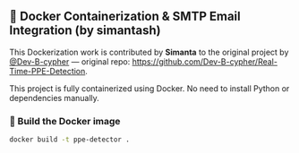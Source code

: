 ## 🐳 Docker Containerization & SMTP Email Integration (by simantash)

This Dockerization work is contributed by **Simanta** to the original project by [@Dev-B-cypher](https://github.com/Dev-B-cypher) — original repo: <https://github.com/Dev-B-cypher/Real-Time-PPE-Detection>.

This project is fully containerized using Docker. No need to install Python or dependencies manually.

### 🔧 Build the Docker image
```bash
docker build -t ppe-detector .

